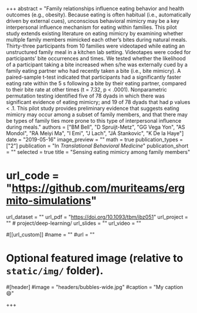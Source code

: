 +++
abstract = "Family relationships influence eating behavior and health outcomes (e.g., obesity). Because eating is often habitual (i.e., automatically driven by external cues), unconscious behavioral mimicry may be a key interpersonal influence mechanism for eating within families. This pilot study extends existing literature on eating mimicry by examining whether multiple family members mimicked each other’s bites during natural meals. Thirty-three participants from 10 families were videotaped while eating an unstructured family meal in a kitchen lab setting. Videotapes were coded for participants’ bite occurrences and times. We tested whether the likelihood of a participant taking a bite increased when s/he was externally cued by a family eating partner who had recently taken a bite (i.e., bite mimicry). A paired-sample t-test indicated that participants had a significantly faster eating rate within the 5 s following a bite by their eating partner, compared to their bite rate at other times (t = 7.32, p < .0001). Nonparametric permutation testing identified five of 78 dyads in which there was significant evidence of eating mimicry; and 19 of 78 dyads that had p values < .1. This pilot study provides preliminary evidence that suggests eating mimicry may occur among a subset of family members, and that there may be types of family ties more prone to this type of interpersonal influence during meals."
authors = ["BM Bell", "D Spruijt-Metz", "GG Vega Yon", "AS Mondol", "RA Meiyi Ma", "I Emi", "J Lach", "JA Stankovic", "K De la Haye"]
date = "2019-05-16"
image_preview = ""
math = true
publication_types = ["2"]
publication = "In *Translational Behavioral Medicine*"
publication_short = ""
selected = true
title = "Sensing eating mimicry among family members"
# url_code = "https://github.com/muriteams/ergmito-simulations"
url_dataset = ""
url_pdf = "https://doi.org/10.1093/tbm/ibz051"
url_project = "" # project/deep-learning/
url_slides = ""
url_video = ""

#[[url_custom]]
#name = ""
#url = ""

# Optional featured image (relative to `static/img/` folder).
#[header]
#image = "headers/bubbles-wide.jpg"
#caption = "My caption :smile:"

+++
